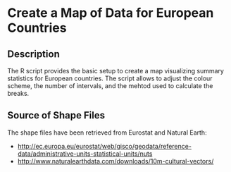 # Create a Map of Data for European Countries

## Description
The R script provides the basic setup to create a map visualizing summary statistics for European countries. The script allows to adjust the colour scheme, the number of intervals, and the mehtod used to calculate the breaks.

## Source of Shape Files
The shape files have been retrieved from Eurostat and Natural Earth:
- http://ec.europa.eu/eurostat/web/gisco/geodata/reference-data/administrative-units-statistical-units/nuts
- http://www.naturalearthdata.com/downloads/10m-cultural-vectors/
